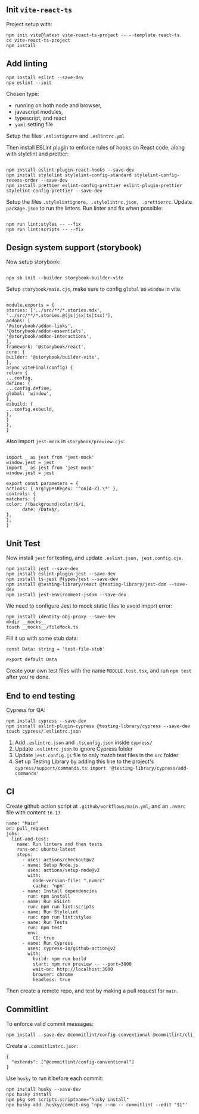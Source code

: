 ## Init `vite-react-ts`

Project setup with:

```
npm init vite@latest vite-react-ts-project -- --template react-ts
cd vite-react-ts-project
npm install
```

## Add linting

```
npm install eslint --save-dev
npx eslint --init

```

Chosen type:

- running on both node and browser,
- javascript modules,
- typescript, and react
- `yaml` setting file

Setup the files `.eslintignore` and `.eslintrc.yml`

Then install ESLint plugin to enforce rules of hooks on React code, along with stylelint and prettier:

```

npm install eslint-plugin-react-hooks --save-dev
npm install stylelint stylelint-config-standard stylelint-config-recess-order --save-dev
npm install prettier eslint-config-prettier eslint-plugin-prettier stylelint-config-prettier --save-dev

```

Setup the files `.stylelintignore, .stylelintrc.json, .prettierrc`. Update `package.json` to run the linters. Run linter and fix when possible:

```

npm run lint:styles -- --fix
npm run lint:scripts -- --fix

```

## Design system support (storybook)

Now setup storybook:

```

npx sb init --builder storybook-builder-vite

```

Setup `storybook/main.cjs`, make sure to config `global` as `window` in vite.

```

module.exports = {
stories: ['../src/**/*.stories.mdx', '../src/**/*.stories.@(js|jsx|ts|tsx)'],
addons: [
'@storybook/addon-links',
'@storybook/addon-essentials',
'@storybook/addon-interactions',
],
framework: '@storybook/react',
core: {
builder: '@storybook/builder-vite',
},
async viteFinal(config) {
return {
...config,
define: {
...config.define,
global: 'window',
},
esbuild: {
...config.esbuild,
},
}
},
}

```

Also import `jest-mock` in `storybook/preview.cjs`:

```

import _ as jest from 'jest-mock'
window.jest = jest
import _ as jest from 'jest-mock'
window.jest = jest

export const parameters = {
actions: { argTypesRegex: '^on[A-Z].\*' },
controls: {
matchers: {
color: /(background|color)$/i,
      date: /Date$/,
},
},
}

```

## Unit Test

Now install `jest` for testing, and update `.eslint.json, jest.config.cjs`.

```
npm install jest --save-dev
npm install eslint-plugin-jest --save-dev
npm install ts-jest @types/jest --save-dev
npm install @testing-library/react @testing-library/jest-dom --save-dev
npm install jest-environment-jsdom --save-dev
```

We need to configure Jest to mock static files to avoid import error:

```
npm install identity-obj-proxy --save-dev
mkdir __mocks__
touch __mocks__/fileMock.ts
```

Fill it up with some stub data:

```
const Data: string = 'test-file-stub'

export default Data
```

Create your own test files with the name `MODULE.test.tsx`, and run `npm test` after you're done.

## End to end testing

Cypress for QA:

```
npm install cypress --save-dev
npm install eslint-plugin-cypress @testing-library/cypress --save-dev
touch cypress/.eslintrc.json
```

1. Add `.eslintrc.json` and `.tsconfig.json` inside `cypress/`
2. Update `.eslintrc.json` to ignore Cypress folder
3. Update `jest.config.js` file to only match test files in the `src` folder
4. Set up Testing Library by adding this line to the project's `cypress/support/commands.ts`: `import '@testing-library/cypress/add-commands'`

## CI

Create github action script at `.github/workflows/main.yml`, and an `.nvmrc` file with content `16.13`.

```
name: "Main"
on: pull_request
jobs:
  lint-and-test:
    name: Run linters and then tests
    runs-on: ubuntu-latest
    steps:
      - uses: actions/checkout@v2
      - name: Setup Node.js
        uses: actions/setup-node@v2
        with:
          node-version-file: ".nvmrc"
          cache: "npm"
      - name: Install dependencies
        run: npm install
      - name: Run ESLint
        run: npm run lint:scripts
      - name: Run Stylelint
        run: npm run lint:styles
      - name: Run Tests
        run: npm test
        env:
          CI: true
      - name: Run Cypress
        uses: cypress-io/github-action@v2
        with:
          build: npm run build
          start: npm run preview -- --port=3000
          wait-on: http://localhost:3000
          browser: chrome
          headless: true
```

Then create a remote repo, and test by making a pull request for `main`.

## Commitlint

To enforce valid commit messages:

```
npm install --save-dev @commitlint/config-conventional @commitlint/cli
```

Create a `.commitlintrc.json`:

```
{
  "extends": ["@commitlint/config-conventional"]
}
```

Use `husky` to run it before each commit:

```
npm install husky --save-dev
npx husky install
npm pkg set scripts.scriptname="husky install"
npx husky add .husky/commit-msg 'npx --no -- commitlint --edit "$1"'
```
